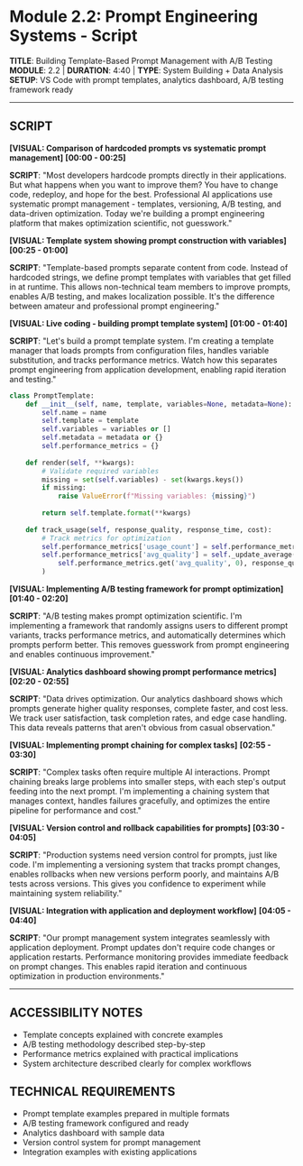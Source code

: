 # Module 2.2: Prompt Engineering Systems - Script

**TITLE**: Building Template-Based Prompt Management with A/B Testing
**MODULE**: 2.2 | **DURATION**: 4:40 | **TYPE**: System Building + Data Analysis
**SETUP**: VS Code with prompt templates, analytics dashboard, A/B testing framework ready

---

## SCRIPT

**[VISUAL: Comparison of hardcoded prompts vs systematic prompt management]**
**[00:00 - 00:25]**

**SCRIPT**: "Most developers hardcode prompts directly in their applications. But what happens when you want to improve them? You have to change code, redeploy, and hope for the best. Professional AI applications use systematic prompt management - templates, versioning, A/B testing, and data-driven optimization. Today we're building a prompt engineering platform that makes optimization scientific, not guesswork."

**[VISUAL: Template system showing prompt construction with variables]**
**[00:25 - 01:00]**

**SCRIPT**: "Template-based prompts separate content from code. Instead of hardcoded strings, we define prompt templates with variables that get filled in at runtime. This allows non-technical team members to improve prompts, enables A/B testing, and makes localization possible. It's the difference between amateur and professional prompt engineering."

**[VISUAL: Live coding - building prompt template system]**
**[01:00 - 01:40]**

**SCRIPT**: "Let's build a prompt template system. I'm creating a template manager that loads prompts from configuration files, handles variable substitution, and tracks performance metrics. Watch how this separates prompt engineering from application development, enabling rapid iteration and testing."

```python
class PromptTemplate:
    def __init__(self, name, template, variables=None, metadata=None):
        self.name = name
        self.template = template
        self.variables = variables or []
        self.metadata = metadata or {}
        self.performance_metrics = {}
    
    def render(self, **kwargs):
        # Validate required variables
        missing = set(self.variables) - set(kwargs.keys())
        if missing:
            raise ValueError(f"Missing variables: {missing}")
        
        return self.template.format(**kwargs)
    
    def track_usage(self, response_quality, response_time, cost):
        # Track metrics for optimization
        self.performance_metrics['usage_count'] = self.performance_metrics.get('usage_count', 0) + 1
        self.performance_metrics['avg_quality'] = self._update_average(
            self.performance_metrics.get('avg_quality', 0), response_quality
        )
```

**[VISUAL: Implementing A/B testing framework for prompt optimization]**
**[01:40 - 02:20]**

**SCRIPT**: "A/B testing makes prompt optimization scientific. I'm implementing a framework that randomly assigns users to different prompt variants, tracks performance metrics, and automatically determines which prompts perform better. This removes guesswork from prompt engineering and enables continuous improvement."

**[VISUAL: Analytics dashboard showing prompt performance metrics]**
**[02:20 - 02:55]**

**SCRIPT**: "Data drives optimization. Our analytics dashboard shows which prompts generate higher quality responses, complete faster, and cost less. We track user satisfaction, task completion rates, and edge case handling. This data reveals patterns that aren't obvious from casual observation."

**[VISUAL: Implementing prompt chaining for complex tasks]**
**[02:55 - 03:30]**

**SCRIPT**: "Complex tasks often require multiple AI interactions. Prompt chaining breaks large problems into smaller steps, with each step's output feeding into the next prompt. I'm implementing a chaining system that manages context, handles failures gracefully, and optimizes the entire pipeline for performance and cost."

**[VISUAL: Version control and rollback capabilities for prompts]**
**[03:30 - 04:05]**

**SCRIPT**: "Production systems need version control for prompts, just like code. I'm implementing a versioning system that tracks prompt changes, enables rollbacks when new versions perform poorly, and maintains A/B tests across versions. This gives you confidence to experiment while maintaining system reliability."

**[VISUAL: Integration with application and deployment workflow]**
**[04:05 - 04:40]**

**SCRIPT**: "Our prompt management system integrates seamlessly with application deployment. Prompt updates don't require code changes or application restarts. Performance monitoring provides immediate feedback on prompt changes. This enables rapid iteration and continuous optimization in production environments."

---

## ACCESSIBILITY NOTES
- Template concepts explained with concrete examples
- A/B testing methodology described step-by-step
- Performance metrics explained with practical implications
- System architecture described clearly for complex workflows

## TECHNICAL REQUIREMENTS
- Prompt template examples prepared in multiple formats
- A/B testing framework configured and ready
- Analytics dashboard with sample data
- Version control system for prompt management
- Integration examples with existing applications